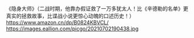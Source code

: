 《隐身大师》（二战时期，他靠办假证救了一万多犹太人！比《辛德勒的名单》更真实的拯救故事，比谍战小说更惊心动魄的口述历史！）https://www.amazon.cn/dp/B0824KBVCL/ https://images.eallion.com/picgo/20210702190438.jpg  